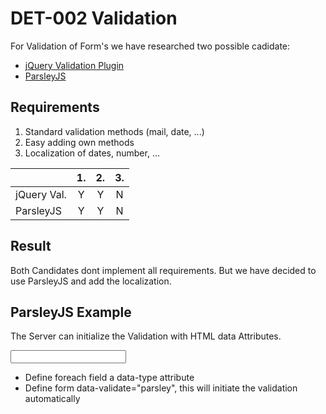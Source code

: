 # DET-002 Validation

For Validation of Form's we have researched two possible cadidate:

* [jQuery Validation Plugin](http://jqueryvalidation.org/)
* [ParsleyJS](http://parsleyjs.org/)

## Requirements

1. Standard validation methods (mail, date, ...)
1. Easy adding own methods
1. Localization of dates, number, ...

|               | 1. | 2. | 3. |
| ------------- |:--:|:--:|:--:|
| jQuery Val.   | Y  | Y  | N  |
| ParsleyJS     | Y  | Y  | N  |

## Result

Both Candidates dont implement all requirements. But we have decided to use ParsleyJS and add the localization.

## ParsleyJS Example

The Server can initialize the Validation with HTML data Attributes.

  <form data-validate="parsley">
      <input type="text" name="email" data-type="email" />
  </form>

* Define foreach field a data-type attribute
* Define form data-validate="parsley", this will initiate the validation automatically


